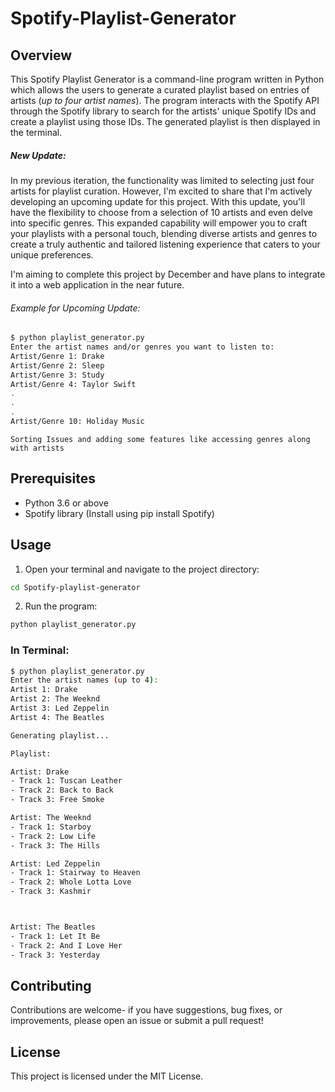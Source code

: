 # Spotify-Playlist-Generator

## Overview
This Spotify Playlist Generator is a command-line program written in Python which allows the users to generate a curated playlist based on entries of artists (*up to four artist names*). The program interacts with the Spotify API through the Spotify library to search for the artists' unique Spotify IDs and create a playlist using those IDs. The generated playlist is then displayed in the terminal.

##### New Update: 
In my previous iteration, the functionality was limited to selecting just four artists for playlist curation. However, I'm excited to share that I'm actively developing an upcoming update for this project. With this update, you'll have the flexibility to choose from a selection of 10 artists and even delve into specific genres. This expanded capability will empower you to craft your playlists with a personal touch, blending diverse artists and genres to create a truly authentic and tailored listening experience that caters to your unique preferences.


I'm aiming to complete this project by December and have plans to integrate it into a web application in the near future.

###### Example for Upcoming Update:
```bash
$ python playlist_generator.py
Enter the artist names and/or genres you want to listen to: 
Artist/Genre 1: Drake
Artist/Genre 2: Sleep
Artist/Genre 3: Study
Artist/Genre 4: Taylor Swift
.
.
.
Artist/Genre 10: Holiday Music
```

    Sorting Issues and adding some features like accessing genres along with artists
## Prerequisites
- Python 3.6 or above
- Spotify library (Install using pip install Spotify)

## Usage
1. Open your terminal and navigate to the project directory:
```bash
cd Spotify-playlist-generator
```

2. Run the program:
```bash
python playlist_generator.py
```
### In Terminal:
```bash
$ python playlist_generator.py
Enter the artist names (up to 4): 
Artist 1: Drake
Artist 2: The Weeknd
Artist 3: Led Zeppelin
Artist 4: The Beatles

Generating playlist...

Playlist:

Artist: Drake
- Track 1: Tuscan Leather
- Track 2: Back to Back
- Track 3: Free Smoke

Artist: The Weeknd
- Track 1: Starboy
- Track 2: Low Life
- Track 3: The Hills

Artist: Led Zeppelin
- Track 1: Stairway to Heaven
- Track 2: Whole Lotta Love
- Track 3: Kashmir



Artist: The Beatles
- Track 1: Let It Be
- Track 2: And I Love Her
- Track 3: Yesterday
```

## Contributing
Contributions are welcome- if you have suggestions, bug fixes, or improvements, please open an issue or submit a pull request!

## License
This project is licensed under the MIT License.

